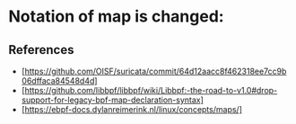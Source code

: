 # Notation of map is changed:

## References 

- [https://github.com/OISF/suricata/commit/64d12aacc8f462318ee7cc9b06dffaca84548d4d]
- [https://github.com/libbpf/libbpf/wiki/Libbpf:-the-road-to-v1.0#drop-support-for-legacy-bpf-map-declaration-syntax]
- [https://ebpf-docs.dylanreimerink.nl/linux/concepts/maps/]
